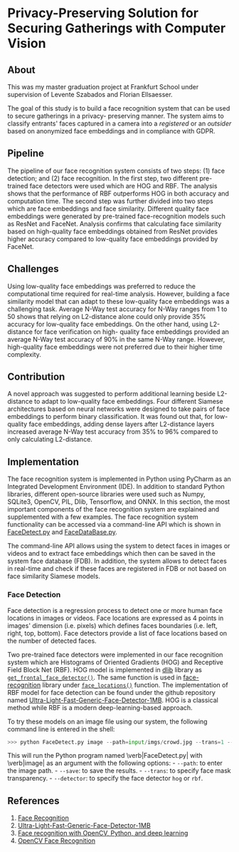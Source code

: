 # Privacy-Preserving Solution for Securing Gatherings with Computer Vision

## About
This was my master graduation project at Frankfurt School under supervision of Levente Szabados and Florian Ellsaesser.

The goal of this study is to build a face recognition system that can be used to secure gatherings in a privacy-
preserving manner. The system aims to classify entrants' faces captured in a camera into a _registered_ or 
an _outsider_ based on anonymized face embeddings and in compliance with GDPR. 

## Pipeline
The pipeline of our face recognition system consists of two steps: (1) face detection; and (2) face recognition. 
In the first step, two different pre-trained face detectors were used which are HOG and RBF. The analysis shows that 
the performance of RBF outperforms HOG in both accuracy and computation time. The second step was further divided into 
two steps which are face embeddings and face similarity. Different quality face embeddings were generated by 
pre-trained face-recognition models such as ResNet and FaceNet. Analysis confirms that calculating face similarity 
based on high-quality face embeddings obtained from ResNet provides higher accuracy compared to low-quality face 
embeddings provided by FaceNet. 

## Challenges
Using low-quality face embeddings was preferred to reduce the computational time required for real-time analysis. 
However, building a face similarity model that can adapt to these low-quality face embeddings was a challenging task. 
Average N-Way test accuracy for N-Way ranges from 1 to 50 shows that relying on L2-distance alone could only provide 
35% accuracy for low-quality face embeddings. On the other hand, using L2-distance for face verification on high-
quality face embeddings provided an average N-Way test accuracy of 90% in the same N-Way range. However, high-quality 
face embeddings were not preferred due to their higher time complexity.

## Contribution
A novel approach was suggested to perform additional learning beside L2-distance to adapt to low-quality face 
embeddings. Four different Siamese architectures based on neural networks were designed to take pairs of face 
embeddings to perform binary classification. It was found out that, for low-quality face embeddings, adding dense 
layers after L2-distance layers increased average N-Way test accuracy from 35% to 96% compared to only calculating 
L2-distance.

## Implementation
The face recognition system is implemented in Python using PyCharm as an Integrated Development Environment (IDE). 
In addition to standard Python libraries, different open-source libraries were used such as Numpy, SQLite3, OpenCV, 
PIL, Dlib, Tensorflow, and ONNX. In this section, the most important components of the face recognition system are 
explained and supplemented with a few examples. The face recognition system functionality can be accessed via a 
command-line API which is shown in [FaceDetect.py](FaceDetect.py) and [FaceDataBase.py](FaceDataBase.py).

The command-line API allows using the system to detect faces in images or videos and to extract face embeddings which 
then can be saved in the system face database (FDB). In addition, the system allows to detect faces in real-time and 
check if these faces are registered in FDB or not based on face similarity Siamese models.

### Face Detection
Face detection is a regression process to detect one or more human face locations in images or videos. Face locations 
are expressed as 4 points in images' dimension (i.e. pixels) which defines faces boundaries (i.e. left, right, top, 
bottom). Face detectors provide a list of face locations based on the number of detected faces. 

Two pre-trained face detectors were implemented in our face recognition system which are Histograms of Oriented 
Gradients (HOG) and Receptive Field Block Net (RBF). HOG model is implemented in [dlib](http://dlib.net/) library as 
[`get_frontal_face_detector()`](http://dlib.net/python/index.html\#dlib.get_frontal_face_detector). The same function 
is used in [face-recognition](https://face-recognition.readthedocs.io/en/latest/index.html) library under 
[`face_locations()`](https://face-recognition.readthedocs.io/en/latest/face_recognition.html#face_recognition.api.face_locations) 
function. The implementation of RBF model for face detection can be found under the github repository named 
[Ultra-Light-Fast-Generic-Face-Detector-1MB](https://github.com/Linzaer/Ultra-Light-Fast-Generic-Face-Detector-1MB). 
HOG is a classical method while RBF is a modern deep-learning-based approach.

To try these models on an image file using our system, the following command line is entered in the shell:
```python
>>> python FaceDetect.py image --path=input/imgs/crowd.jpg --trans=1 --detector=hog --save
```
This will run the Python program named \verb|FaceDetect.py| with \verb|image| as an argument with the following options: 
    - `--path`: to enter the image path.
    - `--save`: to save the results.
    - `--trans`: to specify face mask transparency.
    - `--detector`: to specify the face detector `hog` or `rbf`.



## References
1. [Face Recognition](https://github.com/Linzaer/Ultra-Light-Fast-Generic-Face-Detector-1MB)
1. [Ultra-Light-Fast-Generic-Face-Detector-1MB](https://github.com/Linzaer/Ultra-Light-Fast-Generic-Face-Detector-1MB)
1. [Face recognition with OpenCV, Python, and deep learning](https://www.pyimagesearch.com/2018/06/18/face-recognition-with-opencv-python-and-deep-learning/)
1. [OpenCV Face Recognition](https://www.pyimagesearch.com/2018/09/24/opencv-face-recognition/)
